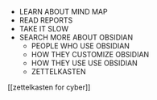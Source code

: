 - LEARN ABOUT MIND MAP
- READ REPORTS
- TAKE IT SLOW
- SEARCH MORE ABOUT OBSIDIAN
	- PEOPLE WHO USE OBSIDIAN
	- HOW THEY CUSTOMIZE OBSIDIAN
	- HOW THEY USE USE OBSIDIAN
	- ZETTELKASTEN

[[zettelkasten for cyber]]